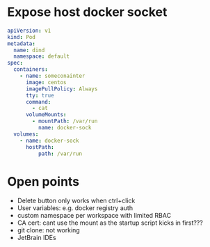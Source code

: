 # Expose host docker socket
```yaml
apiVersion: v1
kind: Pod
metadata:
  name: dind
  namespace: default
spec:
  containers:
    - name: someconainter
      image: centos
      imagePullPolicy: Always
      tty: true
      command:
        - cat
      volumeMounts: 
        - mountPath: /var/run 
          name: docker-sock 
  volumes:
    - name: docker-sock 
      hostPath: 
          path: /var/run 
```

# Open points
 - Delete button only works when ctrl+click
 - User variables: e.g. docker registry auth
 - custom namespace per workspace with limited RBAC
 - CA cert: cant use the mount as the startup script kicks in first???
 - git clone: not working
 - JetBrain IDEs